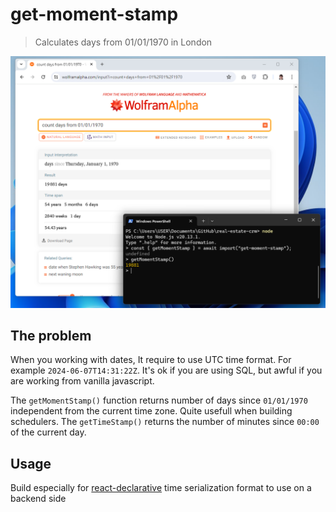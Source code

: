 # get-moment-stamp

> Calculates days from 01/01/1970 in London

![screenshot](./assets/screenshot.png)

## The problem

When you working with dates, It require to use UTC time format. For example `2024-06-07T14:31:22Z`. It's ok if you are using SQL, but awful if you are working from vanilla javascript.

The `getMomentStamp()` function returns number of days since `01/01/1970` independent from the current time zone. Quite usefull when building schedulers. The `getTimeStamp()` returns the number of minutes since `00:00` of the current day.

## Usage

Build especially for [react-declarative](https://github.com/react-declarative/react-declarative) time serialization format to use on a backend side
